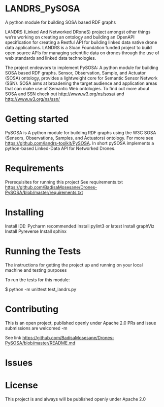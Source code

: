 # LANDRS_PySOSA

A python module for building SOSA  based RDF graphs

LANDRS (Linked And Networked DRoneS) project amongst other things we’re working
on creating an ontology and building an OpenAPI specification for creating a Restful API
for building linked data native drone data applications. LANDRS is a Sloan Foundation
funded project to build open source APIs for managing scientific data on drones through the
use of web standards and linked data technologies.

The project endeavors to implement PySOSA: A python module for building SOSA  based RDF graphs.
Sensor, Observation, Sample, and Actuator (SOSA) ontology, provides a lightweight core for Semantic Sensor Network (SSN).
SOSA aims at broadening the target audience and application areas that can make use of Semantic Web ontologies.
To find out more about SOSA and SSN check out http://www.w3.org/ns/sosa/ and http://www.w3.org/ns/ssn/

# Getting started
PySOSA is A python module for building RDF graphs using the W3C SOSA (Sensors, Observations, Samples,
and Actuators) ontology. For more see https://github.com/landrs-toolkit/PySOSA. In short pySOSA implements
a python-based Linked-Data API for Networked Drones.


# Requirements

Prerequisites for running this project See requirements.txt
https://github.com/BadisaMosesane/Drones-PySOSA/blob/master/requirements.txt

# Installing

Install IDE: Pycharm recommended
Install pylint3 or latest
Install graphViz
Install Pyreverse
Install sphinx

# Running the Tests
The instructions for getting the project up and running on your local machine and testing purposes

To  run the tests for this module:

$ python -m unittest test_landrs.py


# Contributing

This is an open project, published openly under Apache 2.0
PRs and issue submissions are welcomed -m

See link https://github.com/BadisaMosesane/Drones-PySOSA/blob/master/README.md

# Issues


# License
This project is and always will be published openly under Apache 2.0





